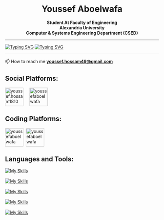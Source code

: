 
<h1 align="center">Youssef Aboelwafa</h1>
<p align="center" font-size="30px"><strong>Student At Faculty of Engineering </br> Alexandria University </br> Computer & Systems Engineering Department (CSED)</strong></p>

<hr>

[![Typing SVG](https://readme-typing-svg.herokuapp.com?size=30&duration=3000&center=true&vCenter=true&multiline=true&width=1000&repeat=false&lines=Junior+ML+Engineer)](https://git.io/typing-svg)
[![Typing SVG](https://readme-typing-svg.herokuapp.com?size=30&duration=3000&center=true&vCenter=true&multiline=true&width=1000&repeat=false&lines=Passionate+about+Machine+Learning+and+Computer+Vision)](https://git.io/typing-svg)

<hr>

 📫 How to reach me **youssef.hossam49@gmail.com**

<h2 align="left">Social Platforms:</h2>
<p align="left">
<a href="https://fb.com/youssef.hossam1810" target="blank"><img align="center" src="https://raw.githubusercontent.com/rahuldkjain/github-profile-readme-generator/master/src/images/icons/Social/facebook.svg" alt="youssef.hossam1810" height="60" width="60" /></a>&nbsp;&nbsp;&nbsp;&nbsp;
<a href="https://linkedin.com/in/youssefaboelwafa" target="blank"><img align="center" src="https://raw.githubusercontent.com/rahuldkjain/github-profile-readme-generator/master/src/images/icons/Social/linked-in-alt.svg" alt="youssefaboelwafa" height="60" width="60" /></a>&nbsp;
</p>

<h2 align="left">Coding Platforms:</h2>
<p align="left">
 <a href="https://www.leetcode.com/youssefaboelwafa" target="blank"><img align="center" src="https://raw.githubusercontent.com/rahuldkjain/github-profile-readme-generator/master/src/images/icons/Social/leet-code.svg" alt="youssefaboelwafa" height="60" width="60" /></a>&nbsp;
<a href="https://kaggle.com/youssefaboelwafa" target="blank"><img align="center" src="https://raw.githubusercontent.com/rahuldkjain/github-profile-readme-generator/master/src/images/icons/Social/kaggle.svg" alt="youssefaboelwafa" height="60" width="60" /></a>
</p>

<h2 align="left">Languages and Tools:</h2>

[![My Skills](https://skillicons.dev/icons?i=python)](https://skillicons.dev) 
</br></br>
[![My Skills](https://skillicons.dev/icons?i=pytorch,tensorflow)](https://skillicons.dev) 
</br></br>
[![My Skills](https://skillicons.dev/icons?i=docker,kubernetes,fastapi)](https://skillicons.dev)
</br></br>
[![My Skills](https://skillicons.dev/icons?i=git,github,linux,bash)](https://skillicons.dev)
</br></br>
[![My Skills](https://skillicons.dev/icons?i=java,mysql,mongodb,spring,angular)](https://skillicons.dev)



